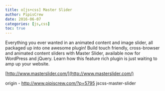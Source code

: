 ```yaml
---
title: o[js+css] Master Slider
author: PipisCrew
date: 2016-06-07
categories: [js,css]
toc: true
---
```


Everything you ever wanted in an animated content and image slider, all packaged up into one awesome plugin! Build touch friendly, cross-browser and animated content sliders with Master Slider, available now for WordPress and jQuery. Learn how this feature rich plugin is just waiting to amp up your website.

[http://www.masterslider.com/](http://www.masterslider.com/)

origin - http://www.pipiscrew.com/?p=5795 jscss-master-slider